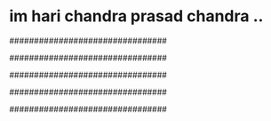# im hari chandra prasad chandra ..
################################

################################

################################

################################


################################